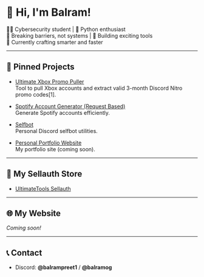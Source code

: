 # 👋 Hi, I'm Balram!

👨‍💻 Cybersecurity student | 🐍 Python enthusiast  
🔐 Breaking barriers, not systems | 🚀 Building exciting tools  
🎯 Currently crafting smarter and faster

---

## 🚀 Pinned Projects

- [Ultimate Xbox Promo Puller](https://github.com/Balram-1/ultimate_xbox_promo_puller)  
  Tool to pull Xbox accounts and extract valid 3-month Discord Nitro promo codes[1].

- [Spotify Account Generator (Request Based)](https://github.com/Balram-1/spotify-account-generator-request-based)  
  Generate Spotify accounts efficiently.

- [Selfbot](https://github.com/Balram-1/selfbot)  
  Personal Discord selfbot utilities.

- [Personal Portfolio Website](https://github.com/Balram-1/personal-portfolio-website)  
  My portfolio site (coming soon).

---

## 🛒 My Sellauth Store

- [UltimateTools Sellauth](https://ultimatetools.mysellauth.com/)

---

## 🌐 My Website

_Coming soon!_

---

## 📞 Contact

- Discord: **@balrampreet1** / **@balramog**

